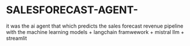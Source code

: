 # SALESFORECAST-AGENT-
it was the ai agent that  which predicts the sales forecast revenue pipeline with the machine learning models + langchain framwework + mistral llm + streamlit 
